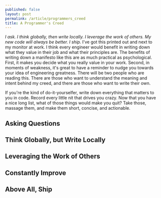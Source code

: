 ```yaml
---
published: false
layout: post
permalink: /article/programmers_creed
title: A Programmer's Creed
---
```


_I ask. I think globally, then write locally. I leverage the work of others. My new code will always be better. I ship._ I've got this printed out and next to my monitor at work. I think every engineer would benefit in writing down what they value in their job and what their principles are. The benefits of writing down a manifesto like this are as much practical as psychological. First, it makes you decide what you really value in your work. Second, in moments of weakness, it's great to have a reminder to nudge you towards your idea of engineering greatness. There will be two people who are reading this. There are those who want to understand the meaning and intent behind my creed, and there are those who want to write their own.

If you're the kind of do-it-yourselfer, write down everything that matters to you in code. Record every little nit that drives you crazy. Now that you have a nice long list, what of those things would make you quit? Take those, massage them, and make them short, concise, and actionable.

Asking Questions
----------------

Think Globally, but Write Locally
---------------------------------

Leveraging the Work of Others
-----------------------------

Constantly Improve
------------------

Above All, Ship
---------------

